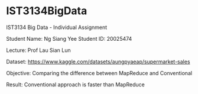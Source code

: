 # IST3134BigData #
IST3134 Big Data - Individual Assignment

Student Name: Ng Siang Yee
Student ID: 20025474

Lecture: Prof Lau Sian Lun

Dataset: https://www.kaggle.com/datasets/aungpyaeap/supermarket-sales 

Objective: Comparing the difference between MapReduce and Conventional 

Result: Conventional approach is faster than MapReduce
